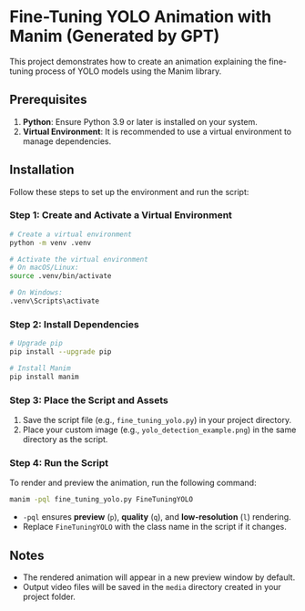 # Fine-Tuning YOLO Animation with Manim (Generated by GPT)

This project demonstrates how to create an animation explaining the fine-tuning process of YOLO models using the Manim library.

## Prerequisites

1. **Python**: Ensure Python 3.9 or later is installed on your system.
2. **Virtual Environment**: It is recommended to use a virtual environment to manage dependencies.

## Installation

Follow these steps to set up the environment and run the script:

### Step 1: Create and Activate a Virtual Environment

```bash
# Create a virtual environment
python -m venv .venv

# Activate the virtual environment
# On macOS/Linux:
source .venv/bin/activate

# On Windows:
.venv\Scripts\activate
```

### Step 2: Install Dependencies

```bash
# Upgrade pip
pip install --upgrade pip

# Install Manim
pip install manim
```

### Step 3: Place the Script and Assets

1. Save the script file (e.g., `fine_tuning_yolo.py`) in your project directory.
2. Place your custom image (e.g., `yolo_detection_example.png`) in the same directory as the script.

### Step 4: Run the Script

To render and preview the animation, run the following command:

```bash
manim -pql fine_tuning_yolo.py FineTuningYOLO
```

- `-pql` ensures **preview** (`p`), **quality** (`q`), and **low-resolution** (`l`) rendering.
- Replace `FineTuningYOLO` with the class name in the script if it changes.

## Notes

- The rendered animation will appear in a new preview window by default.
- Output video files will be saved in the `media` directory created in your project folder.
